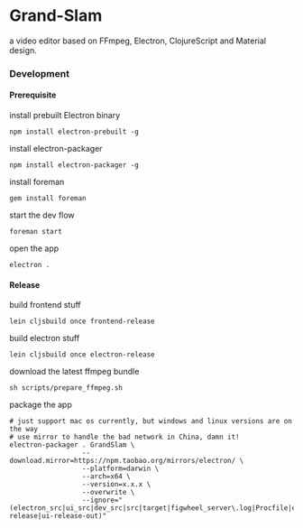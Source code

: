 # Grand-Slam

a video editor based on FFmpeg, Electron, ClojureScript and Material design.

### Development


#### Prerequisite

install prebuilt Electron binary
```shell
npm install electron-prebuilt -g
```

install electron-packager
```shell
npm install electron-packager -g
```

install foreman
```shell
gem install foreman
```

start the dev flow
```shell
foreman start
```

open the app
```shell
electron .
```

#### Release

build frontend stuff
```shell
lein cljsbuild once frontend-release
```

build electron stuff
```shell
lein cljsbuild once electron-release
```

download the latest ffmpeg bundle
```shell
sh scripts/prepare_ffmpeg.sh
```

package the app
```shell
# just support mac os currently, but windows and linux versions are on the way
# use mirror to handle the bad network in China, damn it!
electron-packager . GrandSlam \
                  --download.mirror=https://npm.taobao.org/mirrors/electron/ \
                  --platform=darwin \
                  --arch=x64 \
                  --version=x.x.x \
                  --overwrite \
                  --ignore="(electron_src|ui_src|dev_src|src|target|figwheel_server\.log|Procfile|electron-release|ui-release-out)"
```
